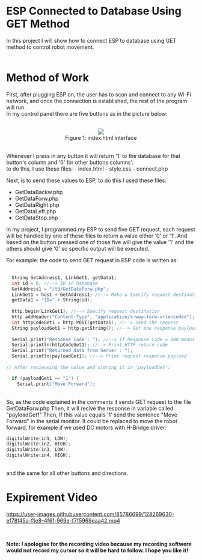 # ESP Connected to Database Using GET Method


In this project I will show how to connect ESP to database using GET method to control robot movement.
<br>
<br>

# Method of Work

First, after plugging ESP on, the user has to scan and connect to any Wi-Fi network, and once the connection is established, the rest of the program will run.
<br>
In my control panel there are five buttons as in the picture below:
<br><br>

<p align="center">
<img src="https://user-images.githubusercontent.com/85786699/128266898-b0035701-4061-4b03-8d0a-dccc8b1bca8b.png">
<br> 
Figure 1: index.html interface</p>
<br>
Whenever I press in any button it will return '1' to the database for that button's column and '0' for other buttons columns'.
<br>
to do this, I use these files:
- index.html
- style.css
- connect.php

Next, is to send these values to ESP, to do this I used these files:
- GetDataBackw.php
- GetDataForw.php
- GetDataRight.php
- GetDataLeft.php
- GetDataStop.php

In my project, I programmed my ESP to send five GET request, each request will be handled by one of these files to return a value either '0' or '1'. And based on the button pressed one of those five will give the value '1' and the others should give '0' so specific output will be executed.

For example:
the code to send GET request in ESP code is written as: <br>
<br>

```C++
  String GetAddress1, LinkGet1, getData1;
  int id = 0; //--> ID in Database
  GetAddress1 = "/t3/GetDataForw.php";
  LinkGet1 = host + GetAddress1; //--> Make a Specify request destination
  getData1 = "ID=" + String(id);
  
  http.begin(LinkGet1); //--> Specify request destination
  http.addHeader("Content-Type", "application/x-www-form-urlencoded");    //Specify content-type header
  int httpCodeGet1 = http.POST(getData1); //--> Send the request
  String payloadGet1 = http.getString(); //--> Get the response payload from server
  
  Serial.print("Response Code : "); //--> If Response Code = 200 means Successful connection, if -1 means connection failed.
  Serial.println(httpCodeGet1); //--> Print HTTP return code
  Serial.print("Returned data from Server : ");
  Serial.println(payloadGet1); //--> Print request response payload
  
// After recieveing the value and storing it in 'payloadGet':

  if (payloadGet1 == "1") {
    Serial.print("Move Forward");
```
<br>
So, as the code explained in the comments it sends GET request to the file GetDataForw.php
Then, it will recive the response in variable called "payloadGet1"
Then, If this value equals '1' send the sentence "Move Forward" in the serial monitor. It could be replaced to move the robot forward, for example if we used DC motors with H-Bridge driver: <br>

```C++
digitalWrite(in1, LOW);
digitalWrite(in2, HIGH); 
digitalWrite(in3, LOW);
digitalWrite(in4, HIGH);
```
<br>
and the same for all other buttons and directions.
<br>

# Expirement Video



https://user-images.githubusercontent.com/85786699/128269630-ef78f45a-f1e8-4f6f-969e-f7f5969eaa42.mp4


<br>

**Note: I apologise for the recording video because my recording softwere would not record my cursor so it will be hard to follow.
I hope you like it!**



